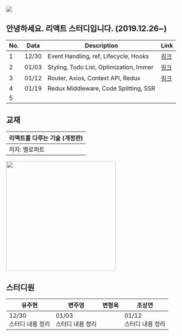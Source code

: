 <img src="https://2020winter-react.github.io/FireFours/fire.png">

## 안녕하세요. 리액트 스터디입니다. (2019.12.26~)

|No. |Data|Description| Link|
|---|---|---|---|
|1|12/30|Event Handling, ref, Lifecycle, Hooks|[링크](https://2020winter-react.github.io/FireFours/1230)|
|2|01/03|Styling, Todo List, Optimization, Immer|[링크](https://2020winter-react.github.io/FireFours/0103)|
|3|01/12|Router, Axios, Context API, Redux|[링크](https://2020winter-react.github.io/FireFours/0112)|
|4|01/19|Redux Middleware, Code Splitting, SSR||
|5|||||


## 교재

|리액트를 다루는 기술 (개정판)|
|--|
|저자: 벨로퍼트|

<img src="https://images.velog.io/post-images/velopert/c5db3e20-c7a2-11e9-8c2d-7f24fb40725e/-2019-08-26-10.42.17.png" width="300" height="300">


## 스터디원


|유주현|변주영|변형욱|조상연|
|---|---|---|---|
|12/30<br>스터디 내용 정리|01/03<br>스터디 내용 정리||01/12<br>스터디 내용 정리|
